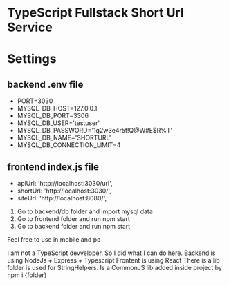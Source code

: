 # TypeScript Fullstack Short Url Service

# Settings

## backend .env file
- PORT=3030
- MYSQL_DB_HOST=127.0.0.1
- MYSQL_DB_PORT=3306
- MYSQL_DB_USER='testuser'
- MYSQL_DB_PASSWORD='1q2w3e4r5t!Q@W#E$R%T'
- MYSQL_DB_NAME='SHORTURL' 
- MYSQL_DB_CONNECTION_LIMIT=4

## frontend index.js file
- apiUrl: 'http://localhost:3030/url',
- shortUrl: 'http://localhost:3030/',
- siteUrl: 'http://localhost:8080/',


1. Go to backend/db folder and import mysql data
2. Go to frontend folder and run npm start
3. Go to backend folder and run npm start

Feel free to use in mobile and pc

I am not a TypeScript devveloper. So I did what I can do here. 
Backend is using NodeJs + Express + Typescript 
Frontent is using React
There is a lib folder is used for StringHelpers. Is a CommonJS lib added inside project by npm i {folder}
